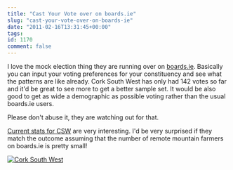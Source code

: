 ```yaml
---
title: "Cast Your Vote over on boards.ie"
slug: "cast-your-vote-over-on-boards-ie"
date: "2011-02-16T13:31:45+00:00"
tags:
id: 1170
comment: false
---
```


I love the mock election thing they are running over on [boards.ie](http://www.boards.ie/vote/). Basically you can input your voting preferences for your constituency and see what the patterns are like already. Cork South West has only had 142 votes so far and it'd be great to see more to get a better sample set. It would be also good to get as wide a demographic as possible voting rather than the usual boards.ie users.

Please don't abuse it, they are watching out for that.

[Current stats for CSW](http://www.boards.ie/vote/results.php?c_id=8) are very interesting. I'd be very surprised if they match the outcome assuming that the number of remote mountain farmers on boards.ie is pretty small!

[![](http://conoroneill.com.s3.amazonaws.com/wp-content/uploads/2011/02/csw.jpg "Cork South West")](http://www.boards.ie/vote/results.php?c_id=8)
